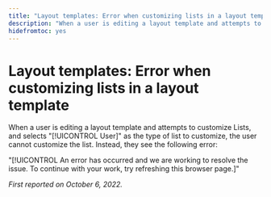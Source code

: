 ```yaml
---
title: "Layout templates: Error when customizing lists in a layout template"
description: "When a user is editing a layout template and attempts to customize Lists, and selects User as the type of list to customize, the user cannot customize the list. Instead, they see the error An error has occurred and we are working to resolve the issue. To continue with your work, try refreshing this browser page."
hidefromtoc: yes
---
```


# Layout templates: Error when customizing lists in a layout template

When a user is editing a layout template and attempts to customize Lists, and selects "[!UICONTROL User]" as the type of list to customize, the user cannot customize the list. Instead, they see the following error:

"[!UICONTROL An error has occurred and we are working to resolve the issue. To continue with your work, try refreshing this browser page.]"

_First reported on October 6, 2022._

